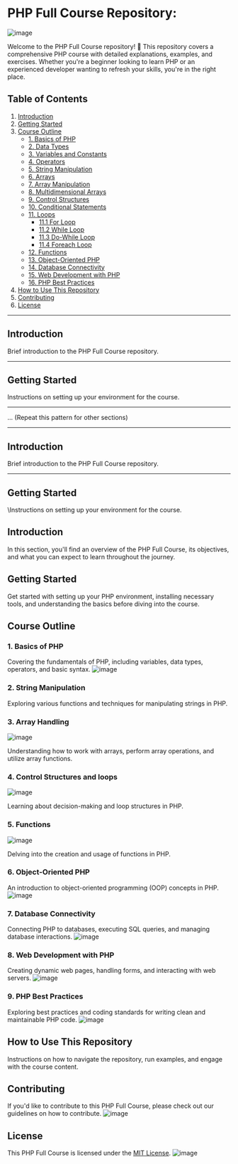 
# PHP Full Course Repository:
![image](https://th.bing.com/th/id/OIP.aiBlj3dnIr2u6RknVn_PsQHaEK?rs=1&pid=ImgDetMain)

Welcome to the PHP Full Course repository! 🚀 This repository covers a comprehensive PHP course with detailed explanations, examples, and exercises. Whether you're a beginner looking to learn PHP or an experienced developer wanting to refresh your skills, you're in the right place.

## Table of Contents

1. [Introduction](#introduction)
2. [Getting Started](#getting-started)
3. [Course Outline](#course-outline)
   - [1. Basics of PHP](#1-basics-of-php)
   - [2. Data Types](#2-data-types)
   - [3. Variables and Constants](#3-variables-and-constants)
   - [4. Operators](#4-operators)
   - [5. String Manipulation](#5-string-manipulation)
   - [6. Arrays](#6-arrays)
   - [7. Array Manipulation](#7-array-manipulation)
   - [8. Multidimensional Arrays](#8-multidimensional-arrays)
   - [9. Control Structures](#9-control-structures)
   - [10. Conditional Statements](#10-conditional-statements)
   - [11. Loops](#11-loops)
      - [11.1 For Loop](#111-for-loop)
      - [11.2 While Loop](#112-while-loop)
      - [11.3 Do-While Loop](#113-do-while-loop)
      - [11.4 Foreach Loop](#114-foreach-loop)
   - [12. Functions](#12-functions)
   - [13. Object-Oriented PHP](#13-object-oriented-php)
   - [14. Database Connectivity](#14-database-connectivity)
   - [15. Web Development with PHP](#15-web-development-with-php)
   - [16. PHP Best Practices](#16-php-best-practices)
4. [How to Use This Repository](#how-to-use-this-repository)
5. [Contributing](#contributing)
6. [License](#license)

---

## Introduction

Brief introduction to the PHP Full Course repository.

---

## Getting Started

Instructions on setting up your environment for the course.

---

... (Repeat this pattern for other sections)


---

## Introduction


Brief introduction to the PHP Full Course repository.

---

## Getting Started

\Instructions on setting up your environment for the course.



## Introduction

In this section, you'll find an overview of the PHP Full Course, its objectives, and what you can expect to learn throughout the journey.

## Getting Started

Get started with setting up your PHP environment, installing necessary tools, and understanding the basics before diving into the course.

## Course Outline

### 1. Basics of PHP

Covering the fundamentals of PHP, including variables, data types, operators, and basic syntax.
![image](https://th.bing.com/th/id/OIP.n80hwWFXAYrtZyW-xgKU6QHaEK?w=286&h=180&c=7&r=0&o=5&pid=1.7)

### 2. String Manipulation

Exploring various functions and techniques for manipulating strings in PHP.

### 3. Array Handling
![image](https://miro.medium.com/max/1006/1*HJY_2vNKkNkqRQhLZcYlyg.png)


Understanding how to work with arrays, perform array operations, and utilize array functions.

### 4. Control Structures and loops
![image](https://th.bing.com/th/id/OIP.oa46elvQM-LOJPX36oXu4gHaFP?w=210&h=180&c=7&r=0&o=5&pid=1.7)

Learning about decision-making and loop structures in PHP.

### 5. Functions
![image](https://www.grc.nasa.gov/www/BGH/Images/function.gif)

Delving into the creation and usage of functions in PHP.

### 6. Object-Oriented PHP

An introduction to object-oriented programming (OOP) concepts in PHP.
![image](https://th.bing.com/th/id/OIP.0p2Z-lQPKQCL9nSOd84yxwHaEK?pid=ImgDet&w=186&h=105&c=7)

### 7. Database Connectivity

Connecting PHP to databases, executing SQL queries, and managing database interactions.
![image](https://th.bing.com/th/id/OIP.jETM5rjmI_UV_dXVHkz3xQAAAA?rs=1&pid=ImgDetMain)

### 8. Web Development with PHP

Creating dynamic web pages, handling forms, and interacting with web servers.
![image](https://th.bing.com/th/id/OIP.MfpgrzQPwdIRTN120-OnAQHaDo?w=325&h=171&c=7&r=0&o=5&pid=1.7)

### 9. PHP Best Practices

Exploring best practices and coding standards for writing clean and maintainable PHP code.
![image](https://th.bing.com/th/id/OIP.03oQ7SJl5BlWlCYx7X0RzQHaEO?w=255&h=180&c=7&r=0&o=5&pid=1.7)

## How to Use This Repository

Instructions on how to navigate the repository, run examples, and engage with the course content.
## Contributing

If you'd like to contribute to this PHP Full Course, please check out our guidelines on how to contribute.
![image](https://th.bing.com/th/id/OIP.zEPjMsoM54coVINA0k8ovQHaD4?w=328&h=180&c=7&r=0&o=5&pid=1.7)


## License

This PHP Full Course is licensed under the [MIT License](LICENSE).
![image](https://th.bing.com/th/id/OIP.7CWWfa2FnM6g01B0Eo70_QHaLd?pid=ImgDet&w=186&h=287&c=7)
